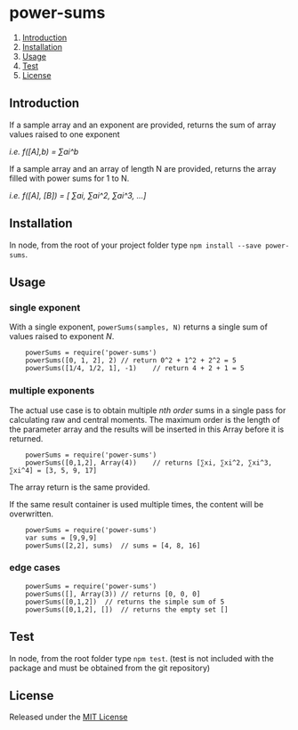 # power-sums

1. [Introduction](#introduction)
1. [Installation](#installation)
1. [Usage](#usage)
1. [Test](#test)
1. [License](#license)



## Introduction
If a sample array and an exponent are provided, returns the sum of array values raised to one exponent

*i.e.  f([A],b) = ∑ai^b*

If a sample array and an array of length N are provided, returns the array filled with power sums for 1 to N.

*i.e.  f([A], [B]) = [ ∑ai, ∑ai^2, ∑ai^3, ...]*



## Installation

In node, from the root of your project folder type `npm install --save power-sums`.



## Usage
### single exponent

With a single exponent, `powerSums(samples, N)` returns a single sum of values raised to exponent *N*.
```
	powerSums = require('power-sums')
	powerSums([0, 1, 2], 2)	// return 0^2 + 1^2 + 2^2 = 5
	powerSums([1/4, 1/2, 1], -1)	// return 4 + 2 + 1 = 5
```

### multiple exponents

The actual use case is to obtain multiple *nth order* sums in a single pass for calculating raw and central moments.
The maximum order is the length of the parameter array and the results will be inserted in this Array before it is returned.
```
	powerSums = require('power-sums')
	powerSums([0,1,2], Array(4))	// returns [∑xi, ∑xi^2, ∑xi^3, ∑xi^4] = [3, 5, 9, 17]
```
The array return is the same provided.

If the same result container is used multiple times, the content will be overwritten.
```
	powerSums = require('power-sums')
	var sums = [9,9,9]
	powerSums([2,2], sums)	// sums = [4, 8, 16]
```

### edge cases
```
	powerSums = require('power-sums')
	powerSums([], Array(3))	// returns [0, 0, 0]
	powerSums([0,1,2])	// returns the simple sum of 5
	powerSums([0,1,2], [])	// returns the empty set []
```


## Test

In node, from the root folder type `npm test`.
(test is not included with the package and must be obtained from the git repository)


## License

Released under the [MIT License](http://www.opensource.org/licenses/MIT)
